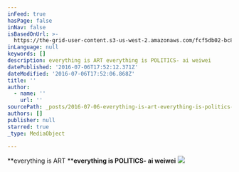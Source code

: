 ```yaml
---
inFeed: true
hasPage: false
inNav: false
isBasedOnUrl: >-
  https://the-grid-user-content.s3-us-west-2.amazonaws.com/fcf5db02-bc87-4ad4-8aa1-c14a0109df12.jpg
inLanguage: null
keywords: []
description: everything is ART everything is POLITICS- ai weiwei
datePublished: '2016-07-06T17:52:12.371Z'
dateModified: '2016-07-06T17:52:06.868Z'
title: ''
author:
  - name: ''
    url: ''
sourcePath: _posts/2016-07-06-everything-is-art-everything-is-politics-.md
authors: []
publisher: null
starred: true
_type: MediaObject

---
```

**everything is ART ****everything is POLITICS- ai weiwei**
![](https://the-grid-user-content.s3-us-west-2.amazonaws.com/0a2f4e26-ccb1-4da1-83c5-61d7728ac731.jpg)